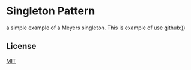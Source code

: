 # Singleton Pattern
a simple example of a Meyers singleton. This is example of use github:))

## License
[MIT](https://choosealicense.com/licenses/mit/)
